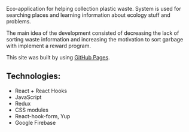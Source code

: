 Eco-application for helping collection plastic waste. System is used for searching places and learning information about ecology stuff and problems. 

The main idea of the development consisted of decreasing the lack of sorting waste information and increasing the motivation to sort garbage with implement a reward program.

This site was built by using [GitHub Pages](https://wild-dino.github.io/InEcology//).

## Technologies:
- React + React Hooks
- JavaScript
- Redux
- CSS modules
- React-hook-form, Yup
- Google Firebase
